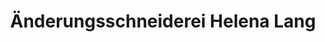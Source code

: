 ---
title: "Änderungsschneiderei Helena Lang"
url: /luedenscheid/aenderungsschneiderei-helena-lang/
shop: Schneiderei
---